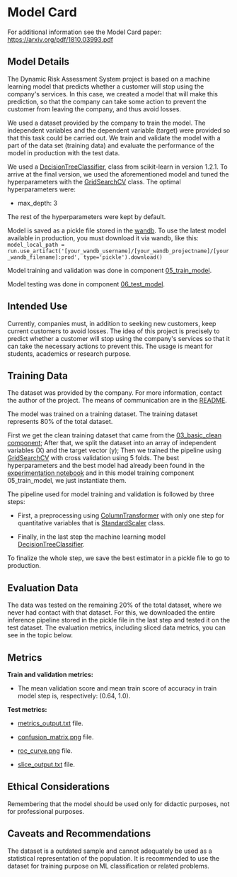 # Model Card

For additional information see the Model Card paper: https://arxiv.org/pdf/1810.03993.pdf

## Model Details

The Dynamic Risk Assessment System project is based on a machine learning model that predicts whether a customer will stop using the company's services. In this case, we created a model that will make this prediction, so that the company can take some action to prevent the customer from leaving the company, and thus avoid losses.

We used a dataset provided by the company to train the model. The independent variables and the dependent variable (target) were provided so that this task could be carried out. We train and validate the model with a part of the data set (training data) and evaluate the performance of the model in production with the test data. 

We used a [DecisionTreeClassifier](https://scikit-learn.org/stable/modules/generated/sklearn.tree.DecisionTreeClassifier.html), class from scikit-learn in version 1.2.1. To arrive at the final version, we used the aforementioned model and tuned the hyperparameters with the [GridSearchCV](https://scikit-learn.org/stable/modules/generated/sklearn.model_selection.GridSearchCV.html) class. The optimal hyperparameters were:

* max_depth: 3 

The rest of the hyperparameters were kept by default.

Model is saved as a pickle file stored in the [wandb](https://wandb.ai/site). To use the latest model available in production, you must download it via wandb, like this: `model_local_path = run.use_artifact('[your_wandb_username]/[your_wandb_projectname]/[your_wandb_filename]:prod', type='pickle').download()`

Model training and validation was done in component [05_train_model](https://github.com/vitorbeltrao/risk_assessment/tree/main/components/05_train_model).

Model testing was done in component [06_test_model](https://github.com/vitorbeltrao/risk_assessment/tree/main/components/06_test_model).

## Intended Use

Currently, companies must, in addition to seeking new customers, keep current customers to avoid losses. The idea of this project is precisely to predict whether a customer will stop using the company's services so that it can take the necessary actions to prevent this. The usage is meant for students, academics or research purpose.

## Training Data

The dataset was provided by the company. For more information, contact the author of the project. The means of communication are in the [README](https://github.com/vitorbeltrao/risk_assessment/blob/main/README.md).

The model was trained on a training dataset. The training dataset represents 80% of the total dataset.

First we get the clean training dataset that came from the [03_basic_clean component](https://github.com/vitorbeltrao/risk_assessment/tree/main/components/03_basic_clean); After that, we split the dataset into an array of independent variables (X) and the target vector (y); Then we trained the pipeline using [GridSearchCV](https://scikit-learn.org/stable/modules/generated/sklearn.model_selection.GridSearchCV.html) with cross validation using 5 folds. The best hyperparameters and the best model had already been found in the [experimentation notebook](https://github.com/vitorbeltrao/risk_assessment/blob/main/notebooks/03_workflow_ML.ipynb) and in this model training component 05_train_model, we just instantiate them.

The pipeline used for model training and validation is followed by three steps:

* First, a preprocessing using [ColumnTransformer](https://scikit-learn.org/stable/modules/generated/sklearn.compose.ColumnTransformer.html) with only one step for quantitative variables that is [StandardScaler](https://scikit-learn.org/stable/modules/generated/sklearn.preprocessing.StandardScaler.html) class. 

* Finally, in the last step the machine learning model [DecisionTreeClassifier](https://scikit-learn.org/stable/modules/generated/sklearn.tree.DecisionTreeClassifier.html).

To finalize the whole step, we save the best estimator in a pickle file to go to production.

## Evaluation Data

The data was tested on the remaining 20% ​​of the total dataset, where we never had contact with that dataset. For this, we downloaded the entire inference pipeline stored in the pickle file in the last step and tested it on the test dataset. The evaluation metrics, including sliced data metrics, you can see in the topic below.

## Metrics

**Train and validation metrics:** 

* The mean validation score and mean train score of accuracy in train model step is, respectively: (0.64, 1.0).

**Test metrics:** 

* [metrics_output.txt](https://github.com/vitorbeltrao/risk_assessment/blob/main/components/06_test_model/metrics_output) file.

* [confusion_matrix.png](https://github.com/vitorbeltrao/risk_assessment/blob/main/components/06_test_model/confusion_matrix.png) file.

* [roc_curve.png](https://github.com/vitorbeltrao/risk_assessment/blob/main/components/06_test_model/roc_curve.png) file.

* [slice_output.txt](https://github.com/vitorbeltrao/risk_assessment/blob/main/components/06_test_model/slice_output) file.

## Ethical Considerations

Remembering that the model should be used only for didactic purposes, not for professional purposes.

## Caveats and Recommendations

The dataset is a outdated sample and cannot adequately be used as a statistical representation of the population. It is recommended to use the dataset for training purpose on ML classification or related problems.